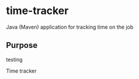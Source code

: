 # time-tracker
Java (Maven) application for tracking time on the job

## Purpose
testing

Time tracker
